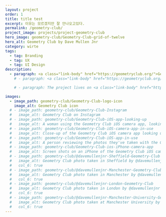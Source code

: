 ```yaml
---
layout: project
order: 1
title: title test
excerpt: 이유는 모르겠지만 잘 안나오고있다.
permalink: /geometry-club/
project_image: projects/project-geometry-club
hero_image: geometry-club/Geometry-Club-grid-of-twelve
hero_alt: Geometry Club by Dave Mullen Jnr
category: wirte
tags:
  - tag: Branding
  - tag: UX
  - tag: UI Design
description:
  - paragraph: <a class="link-body" href="https://geometryclub.org/">Geometry Club</a> 한국어가 잘 안나오나?
    # - paragraph: <a class="link-body" href="https://geometryclub.org/">Geometry Club</a> is a series of architecture photographs that are identical in composition, giving us a unique perspective to contrast and compare the differences in form, design, and construction of each facade.

    # - paragraph: The project lives on <a class="link-body" href="https://instagram.com/geometryclub">Instagram</a> where I encourage people to submit their own photos to be featured. I've featured over 150 contributors' photographs, from more than 30 countries.

images:
  - image_path: geometry-club/Geometry-Club-logo-icon
    image_alt: Geometry Club icon
  # - image_path: geometry-club/Geometry-Club-Instagram
  #   image_alt: Geometry Club on Instagram
  # - image_path: geometry-club/Geometry-Club-iOS-app-looking-up
  #   image_alt: A woman using the Geometry Club iOS camera app, looking up at the corner of a building
  # - image_path: geometry-club/Geometry-Club-iOS-camera-app-in-use
  #   image_alt: Close-up of the Geometry Club iOS camera app looking up at architecture
  # - image_path: geometry-club/Geometry-Club-iOS-app-in-use
  #   image_alt: A person reviewing the photos they've taken with the Geometry Club camera app
  # - image_path: geometry-club/Geometry-Club-ios-iPhone-camera-app
  #   image_alt: Screen shots on an iPhone of the Geometry Club iOS camera app
  # - image_path: geometry-club/@davemullenjnr-Sheffield-Geometry-Club
  #   image_alt: Geometry Club photo taken in Sheffield by @davemullenjnr
  #   col_6: true
  # - image_path: geometry-club/@davemullenjnr-Manchester-Geometry-Club
  #   image_alt: Geometry Club photo taken in Manchester by @davemullenjnr
  #   col_6: true
  # - image_path: geometry-club/@davemullenjnr-London-Geometry-Club
  #   image_alt: Geometry Club photo taken in London by @davemullenjnr
  #   col_6: true
  # - image_path: geometry-club/@davemullenjnr-Manchester-University-Geometry-Club
  #   image_alt: Geometry Club photo taken at Manchester University by @davemullenjnr
  #   col_6: true
---
```

